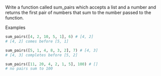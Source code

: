 Write a function called sum_pairs which accepts a list and a number and returns the first pair of numbers that sum to the number passed to the function.

Examples

```py
sum_pairs([4, 2, 10, 5, 1], 6) # [4, 2]
# [4, 2] comes before [5, 1]

sum_pairs([5, 1, 4, 8, 3, 2], 7) # [4, 3]
# [4, 3] completes before [5, 2]

sum_pairs([11, 20, 4, 2, 1, 5], 100) # []
# no pairs sum to 100
```

